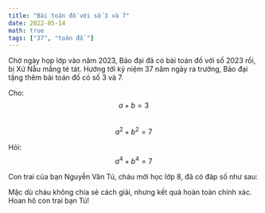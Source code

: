 ```yaml
---
title: "Bài toán đố với số 3 và 7"
date: 2022-05-14
math: true
tags: ["37", "toán đố "]
---
```


Chờ ngày họp lớp vào năm 2023, Bảo đại đã có bài toán đố với số 2023 rồi, bị Xứ Nẫu mắng té tát.
Hướng tới kỷ niệm 37 năm ngày ra trường, Bảo đại tặng thêm bài toán đố có số 3 và 7.


Cho:  
$$a + b = 3$$  
$$a^2 + b^2 = 7$$

Hỏi:  
$$a^4 + b^4 = 7$$

Con trai của bạn Nguyễn Văn Tú, cháu mới học lớp 8, đã có đáp số như sau:

<!-- !["anh 1"]({{ site.baseurl }}/assets/img/20220514/1.jpg) -->

Mặc dù cháu không chia sẻ cách giải, nhưng kết quả hoàn toàn chính xác. Hoan hô con trai bạn Tú!
